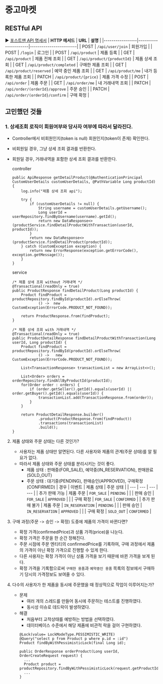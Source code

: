 # 중고마켓

## RESTful API
▶️ [포스트맨 API 명세서](https://documenter.getpostman.com/view/34589851/2sA3XQfgRh#intro)
| **HTTP 메서드** | **URL**             | **설명**              |
|-----------------|----------------------|------------------------|
| POST            | `/api/user/join`     | 회원가입 |
| POST            | `/login`             | 로그인 |
| POST            | `/api/product`       | 제품 등록 |
| GET             | `/api/product`       | 제품 전체 조회 |
| GET             | `/api/product/{productId}`  | 제품 상세 조회  |
| GET             | `/api/product/completed`    | 구매한 제품 조회 |
| GET             | `/api/product/reserved`     | 예약 중인 제품 조회 |
| GET             | `/api/product/me`    | 내가 등록한 제품 조회 |
| PATCH           | `/api/product/{price}`    | 제품 가격 수정 |
| POST            | `/api/order`    | 제품 주문 |
| GET             | `/api/order/me`    | 내 거래내역 조회 |
| PATCH           | `/api/order/(orderId}/approve`    | 주문 승인 |
| PATCH           | `/api/order/(orderId}/confirm`    | 구매 확정 |
<br>

## 고민했던 것들

### 1. 상세조회 로직이 회원여부와 당사자 여부에 따라서 달라진다.
- Controller에서 비회원인지(token is null) 회원인지(token이 존재) 확인한다.
- 비회원일 경우, 그냥 상세 조회 결과를 반환한다.
- 회원일 경우, 거래내역을 포함한 상세 조회 결과를 반환한다.

   controller
   ```
   public ApiResponse getDetailProduct(@AuthenticationPrincipal CustomUserDetails customUserDetails, @PathVariable Long productId) {
       log.info("제품 상세 조회 api");
   
       try {
           if (customUserDetails != null) {
               String username = customUserDetails.getUsername();
               Long userId = userRepository.findByUsername(username).getId();
               return new DataResponse<>(productService.findDetailProductWithTransaction(userId, productId));
           }
           return new DataResponse<>(productService.findDetailProduct(productId));
       } catch (CustomException exception) {
           return new ErrorResponse(exception.getErrorCode(), exception.getMessage());
       }
   }
   ```

   service
   ```
   /* 제품 상세 조회 without 거래내역 */
   @Transactional(readOnly = true)
   public ProductResponse findDetailProduct(Long productId) {
       Product findProduct = productRepository.findById(productId).orElseThrow(
               () ->  new CustomException(ErrorCode.PRODUCT_NOT_FOUND));
   
       return ProductResponse.from(findProduct);
   }
   
   /* 제품 상세 조회 with 거래내역 */
   @Transactional(readOnly = true)
   public ProductDetailResponse findDetailProductWithTransaction(Long userId, Long productId) {
       Product findProduct = productRepository.findById(productId).orElseThrow(
               () ->   new CustomException(ErrorCode.PRODUCT_NOT_FOUND));
   
       List<TransactionResponse> transactionList = new ArrayList<>();
   
       List<Order> orders = orderRepository.findAllByProductId(productId);
       for(Order order : orders) {
           if (order.getSeller().getId().equals(userId) || order.getBuyer().getId().equals(userId)) {
               transactionList.add(TransactionResponse.from(order));
           }
       }
   
       return ProductDetailResponse.builder()
               .product(ProductResponse.from(findProduct))
               .transactions(transactionList)
               .build();
   }
   ```


2. 제품 상태와 주문 상태는 다른 것인가?
   - 사용자는 제품 상태만 알면된다. 다른 사용자와 제품의 관계(주문 상태)를 알 필요가 없다.
   - 따라서 제품 상태와 주문 상태를 분리시키는 것이 좋다.
     - 제품 상태 : 판매중(FOR_SALE), 예약중(IN_RESERVATION), 판매완료(SOLD_OUT)
     - 주문 상태 : 대기중(PENDING), 판매승인(APPROVED), 구매확정(CONFIRMED)
        | 경우 | 이벤트 | 제품 상태 | 주문 상태 |
        | --- | --- | --- | --- |
        | 추가 판매 가능 | 제품 주문 | `FOR_SALE` | `PENDING` |
        |  | 판매 승인 | `FOR_SALE` | `APPROVED` |
        |  | 구매 확정 | `FOR_SALE` | `CONFIRMED` |
        | 추가 판매 불가 | 제품 주문 | `IN_RESERVATION` | `PENDING` |
        |  | 판매 승인 | `IN_RESERVATION` | `APPROVED` |
        |  | 구매 확정 | `SOLD_OUT` | `CONFIRMED` |



3. 구매 과정(주문 -> 승인 -> 확정) 도중에 제품의 가격이 바뀐다면?
   - 확정 가격(confirmedPrice)과 상품 가격(price)을 나눈다.
   - 확정 가격은 주문을 한 순간 정해진다.
   - 주문 시점에 주문 엔티티의 confirmedPrice를 기록하여, 구매 과정에서 제품의 가격이 아닌 확정 가격으로 진행할 수 있게 한다.
   - 다른 사용자는 확정 가격이 아닌 상품 가격을 보기 때문에 바뀐 가격을 보게 된다.
   - 확정 가격을 기록함으로써 `구매한 용품`과 `예약중인 용품` 목록의 정보에서 구매하기 당시의 가격정보도 보여줄 수 있다.



4. 다수의 사용자가 한 제품을 동시에 주문했을 때 정상적으로 작업이 이루어지는가?
   - 문제
     - 여러 개의 스레드를 만들어 동시에 주문하는 테스트를 진행하였다.
     - 동시성 이슈로 데드락이 발생하였다.
   - 해결
      - 처음부터 교착상태를 예방하는 방법을 선택하였다.
      - 데이터베이스 수준에서 해당 제품에 비관적 락을 걸어 구현하였다.
      ```
      @Lock(value= LockModeType.PESSIMISTIC_WRITE)
      @Query("select p from Product p where p.id = :id")
      Product findByWithPessimisticLock(final Long id);
      
      public OrderResponse orderProduct(Long userId, OrderCreateRequest request) {
      	...
      	Product product = productRepository.findByWithPessimisticLock(request.getProductId());
      	...
      }
      ```
